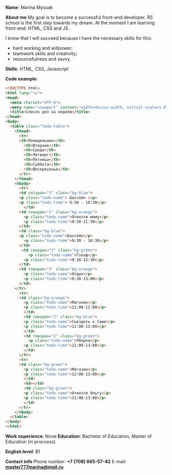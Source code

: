**Name**: Marina Myssak

**About me**
My goal is to become a successful front-end developer. RS school is the first step towards my dream. At the moment I am learning front-end: HTML, CSS and JS.  

I know that I will succeed because I have the necessary skills for this:
- hard working and willpower; 
- teamwork skills and creativity; 
- resourcefulness and savvy.

**Skills**: HTML, CSS, Javascript

**Code example**:
```html
<!DOCTYPE html>
<html lang="ru">
<head>
  <meta charset="UTF-8">
  <meta name="viewport" content="width=device-width, initial-scale=1.0">
  <title>Список дел на неделю</title>
</head>
<body>
  <table class="todo-table">
    <thead>
      <tr>
      <th>Понедельник</th>
        <th>Вторник</th>
        <th>Среда</th>
        <th>Четверг</th>
        <th>Пятница</th>
        <th>Суббота</th>
        <th>Воскресенье</th>
      </tr>
    </thead>
    <tbody>
      <tr>
      <td colspan="3" class="bg-blue">
      <p class="todo-name"> Бассейн </p>
      <p class="todo-time"> 9:30 - 10:30</p>
        </td>
      <td rowspan="2" class="bg-orange">
        <p class="todo-name">Отвезти маму</p>
        <p class="todo-time">9:30-11:30</p>
      </td>
      <td class="bg-blue">
      <p class="todo-name">Бассейн</p>
        <p class="todo-time">9:30 - 10:30</p>
      </td>
       <td rowspan="2" class="bg-green">
          <p class="todo-name">Гольф</p>
        <p class="todo-time">9:30-12:30</p>
      </td>
      <td rowspan="3" class="bg-orange">
        <p class="todo-name">Отдых</p>
        <p class="todo-time">9:30-13:00</p>
      </td>
    </tr>
      <tr>
      <td class="bg-orange">
        <p class="todo-name">Магазин</p>
        <p class="todo-time">11:00-12:00</p>
        </td>
        <td rowspan="2" class="bg-blue">
        <p class="todo-name">Съездить к Саше</p>
        <p class="todo-time">11:00-13:00</p>
        </td>
        <td rowspan="2" class="bg-green">
          <p class="todo-name">Уборка</p>
        <p class="todo-time">11:00-13:00</p>
        </td>
      </tr>
      <tr>
      <td class="bg-green">
        <p class="todo-name">Магазин</p>
        <p class="todo-time">12:00-13:00</p>
        </td>
        <td></td>
        <td class="bg-green">
        <p class="todo-name">Отвезти Ольгу</p>
        <p class="todo-time">11:00-13:00</p>
        </td>
      </tr>
    </tbody>
  </table>
</body>
</html>
```
    
**Work experience**: None
**Education**: Bachelor of Education, Master of Education (in proccess)

**English level**: B1

**Contact info** 
Phone number: **+7 (708) 665-57-42**
E-mail: **master777marina@mail.ru**